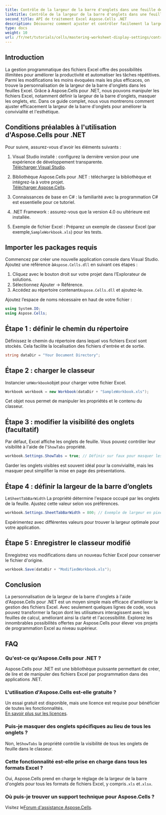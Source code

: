 ```yaml
---
title: Contrôle de la largeur de la barre d'onglets dans une feuille de calcul à l'aide d'Aspose.Cells
linktitle: Contrôle de la largeur de la barre d'onglets dans une feuille de calcul à l'aide d'Aspose.Cells
second_title: API de traitement Excel Aspose.Cells .NET
description: Découvrez comment ajuster et contrôler facilement la largeur de la barre d'onglets dans les feuilles Excel à l'aide d'Aspose.Cells pour .NET. Suivez notre guide étape par étape pour améliorer la navigation et l'esthétique des feuilles de calcul avec des paramètres personnalisés.
type: docs
weight: 10
url: /fr/net/tutorials/cells/mastering-worksheet-display-settings/controlling-tab-bar-width/
---
```

## Introduction

La gestion programmatique des fichiers Excel offre des possibilités illimitées pour améliorer la productivité et automatiser les tâches répétitives. Parmi les modifications les moins évoquées mais les plus efficaces, on trouve la personnalisation de la largeur de la barre d'onglets dans les feuilles Excel. Grâce à Aspose.Cells pour .NET, nous pouvons manipuler les fichiers Excel, notamment définir la largeur de la barre d'onglets, masquer les onglets, etc. Dans ce guide complet, nous vous montrerons comment ajuster efficacement la largeur de la barre d'onglets pour améliorer la convivialité et l'esthétique.

## Conditions préalables à l'utilisation d'Aspose.Cells pour .NET

Pour suivre, assurez-vous d'avoir les éléments suivants :

1. Visual Studio installé : configurez la dernière version pour une expérience de développement transparente.  
   [Télécharger Visual Studio](https://visualstudio.microsoft.com/).

2. Bibliothèque Aspose.Cells pour .NET : téléchargez la bibliothèque et intégrez-la à votre projet.  
   [Télécharger Aspose.Cells](https://releases.aspose.com/cells/net/).

3. Connaissances de base en C# : la familiarité avec la programmation C# est essentielle pour ce tutoriel.

4. .NET Framework : assurez-vous que la version 4.0 ou ultérieure est installée.

5.  Exemple de fichier Excel : Préparez un exemple de classeur Excel (par exemple,`SampleWorkbook.xls`) pour les tests.

## Importer les packages requis
 Commencez par créer une nouvelle application console dans Visual Studio. Ajoutez une référence à`Aspose.Cells.dll` en suivant ces étapes :

1. Cliquez avec le bouton droit sur votre projet dans l’Explorateur de solutions.
2. Sélectionnez Ajouter → Référence.
3.  Accédez au répertoire contenant`Aspose.Cells.dll` et ajoutez-le.

Ajoutez l’espace de noms nécessaire en haut de votre fichier :

```csharp
using System.IO;
using Aspose.Cells;
```

## Étape 1 : définir le chemin du répertoire
Définissez le chemin du répertoire dans lequel vos fichiers Excel sont stockés. Cela facilite la localisation des fichiers d'entrée et de sortie.

```csharp
string dataDir = "Your Document Directory";
```

## Étape 2 : charger le classeur
 Instancier un`Workbook`objet pour charger votre fichier Excel.

```csharp
Workbook workbook = new Workbook(dataDir + "SampleWorkbook.xls");
```

Cet objet nous permet de manipuler les propriétés et le contenu du classeur.

## Étape 3 : modifier la visibilité des onglets (facultatif)
 Par défaut, Excel affiche les onglets de feuille. Vous pouvez contrôler leur visibilité à l'aide de l'`ShowTabs` propriété.

```csharp
workbook.Settings.ShowTabs = true; // Définir sur faux pour masquer les onglets
```

Garder les onglets visibles est souvent idéal pour la convivialité, mais les masquer peut simplifier la mise en page des présentations.

## Étape 4 : définir la largeur de la barre d’onglets
 Le`SheetTabBarWidth` La propriété détermine l'espace occupé par les onglets de la feuille. Ajustez cette valeur selon vos préférences.

```csharp
workbook.Settings.SheetTabBarWidth = 800; // Exemple de largeur en pixels
```

Expérimentez avec différentes valeurs pour trouver la largeur optimale pour votre application.

## Étape 5 : Enregistrer le classeur modifié
Enregistrez vos modifications dans un nouveau fichier Excel pour conserver le fichier d'origine.

```csharp
workbook.Save(dataDir + "ModifiedWorkbook.xls");
```

## Conclusion

La personnalisation de la largeur de la barre d'onglets à l'aide d'Aspose.Cells pour .NET est un moyen simple mais efficace d'améliorer la gestion des fichiers Excel. Avec seulement quelques lignes de code, vous pouvez transformer la façon dont les utilisateurs interagissent avec les feuilles de calcul, améliorant ainsi la clarté et l'accessibilité. Explorez les innombrables possibilités offertes par Aspose.Cells pour élever vos projets de programmation Excel au niveau supérieur.

## FAQ

### Qu'est-ce qu'Aspose.Cells pour .NET ?
Aspose.Cells pour .NET est une bibliothèque puissante permettant de créer, de lire et de manipuler des fichiers Excel par programmation dans des applications .NET.

### L'utilisation d'Aspose.Cells est-elle gratuite ?
Un essai gratuit est disponible, mais une licence est requise pour bénéficier de toutes les fonctionnalités.  
[En savoir plus sur les licences](https://purchase.aspose.com/buy).

### Puis-je masquer des onglets spécifiques au lieu de tous les onglets ?
 Non, le`ShowTabs` la propriété contrôle la visibilité de tous les onglets de feuille dans le classeur.

### Cette fonctionnalité est-elle prise en charge dans tous les formats Excel ?
 Oui, Aspose.Cells prend en charge le réglage de la largeur de la barre d'onglets pour tous les formats de fichiers Excel, y compris`.xls` et`.xlsx`.

### Où puis-je trouver un support technique pour Aspose.Cells ?
 Visitez le[Forum d'assistance Aspose.Cells](https://forum.aspose.com/c/cells/9).